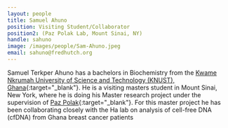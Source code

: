 ```yaml
---
layout: people
title: Samuel Ahuno
position: Visiting Student/Collaborator
position2: (Paz Polak Lab, Mount Sinai, NY)
handle: sahuno
image: /images/people/Sam-Ahuno.jpeg
email: sahuno@fredhutch.org
---
```


Samuel  Terkper Ahuno has a bachelors in Biochemistry from the [Kwame Nkrumah University of Science and Technology (KNUST), Ghana](https://web.knust.edu.gh/){:target="_blank"}. He is a visiting masters student in Mount Sinai, New York, where he is doing his Master research project under the supervision of [Paz Polak](https://www.mountsinai.org/profiles/paz-polak){:target="_blank"}. For this master project he has been collaborating closely with the Ha lab on analysis of cell-free DNA (cfDNA) from Ghana breast cancer patients
